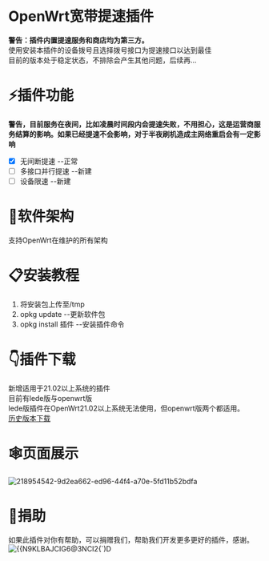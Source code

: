 # OpenWrt宽带提速插件
**警告：插件内置提速服务和商店均为第三方。**
<br/>使用安装本插件的设备拨号且选择拨号接口为提速接口以达到最佳
<br/>目前的版本处于稳定状态，不排除会产生其他问题，后续再...
# ⚡️插件功能
 **警告，目前服务在夜间，比如凌晨时间段内会提速失败，不用担心，这是运营商服务结算的影响。如果已经提速不会影响，对于半夜刷机造成主网络重启会有一定影响**
 - [x] 无间断提速 --正常
 - [ ] 多接口并行提速 --新建
 - [ ] 设备限速 --新建
# 🔩软件架构
支持OpenWrt在维护的所有架构
# 📋安装教程
1.  将安装包上传至/tmp
2.  opkg update --更新软件包
3.  opkg install 插件 --安装插件命令
# 👇插件下载
新增适用于21.02以上系统的插件
<br/>目前有lede版与openwrt版
<br/>lede版插件在OpenWrt21.02以上系统无法使用，但openwrt版两个都适用。
<br/><a href="https://github.com/Diciya/luci-app-broadbandacc/releases">历史版本下载</a>
# 🕸页面展示
![218954542-9d2ea662-ed96-44f4-a70e-5fd11b52bdfa](https://user-images.githubusercontent.com/76506087/225793869-3ec43279-4a9a-4853-9951-73145a5fcba8.png)
# 🤝捐助
如果此插件对你有帮助，可以捐赠我们，帮助我们开发更多更好的插件，感谢。
![{{N9KLBAJCIG6@3NCI2{`)D](https://user-images.githubusercontent.com/76506087/219942308-5d618747-f222-4871-8fba-754f50cb07e1.png)
